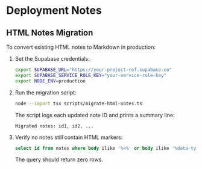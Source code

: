 # Deployment Notes

## HTML Notes Migration

To convert existing HTML notes to Markdown in production:

1. Set the Supabase credentials:
   ```bash
   export SUPABASE_URL="https://your-project-ref.supabase.co"
   export SUPABASE_SERVICE_ROLE_KEY="your-service-role-key"
   export NODE_ENV=production
   ```
2. Run the migration script:
   ```bash
   node --import tsx scripts/migrate-html-notes.ts
   ```
   The script logs each updated note ID and prints a summary line:
   ```
   Migrated notes: id1, id2, ...
   ```
3. Verify no notes still contain HTML markers:
   ```sql
   select id from notes where body ilike '%<%' or body ilike '%data-type=%';
   ```
   The query should return zero rows.

